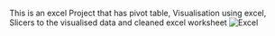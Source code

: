 This is an excel Project that has pivot table, Visualisation using excel, Slicers to the visualised data and cleaned excel worksheet
![Excel](https://github.com/Victor-kithinji/Excel-Project/assets/122810077/c38850d3-e8e4-43f3-ac9f-58bfca94173e)

